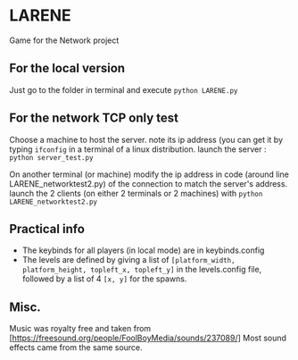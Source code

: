 # LARENE
Game for the Network project

## For the local version
Just go to the folder in terminal and execute `python LARENE.py`

## For the network TCP only test
Choose a machine to host the server.
note its ip address (you can get it by typing `ifconfig` in a terminal of a linux distribution.
launch the server : `python server_test.py`

On another terminal (or machine) modify the ip address in code (around line LARENE_networktest2.py) of the connection to match the server's address.
launch the 2 clients (on either 2 terminals or 2 machines) with `python LARENE_networktest2.py`

## Practical info
* The keybinds for all players (in local mode) are in keybinds.config
* The levels are defined by giving a list of  `[platform_width, platform_height, topleft_x, topleft_y]` in the levels.config file, followed by a list of 4 `[x, y]` for the spawns.

## Misc.
Music was royalty free and taken from [https://freesound.org/people/FoolBoyMedia/sounds/237089/]
Most sound effects came from the same source.
